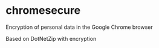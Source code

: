 # chromesecure
Encryption of personal data in the Google Chrome browser

Based on DotNetZip with encryption
